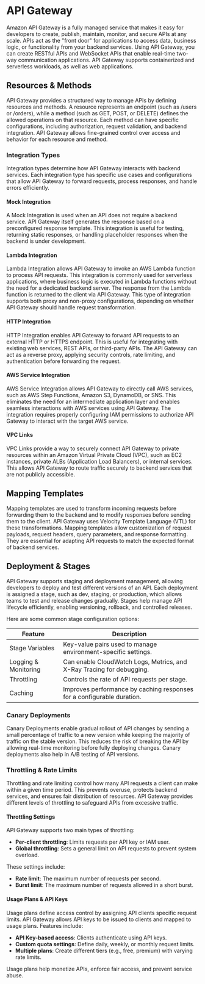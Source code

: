 # API Gateway

Amazon API Gateway is a fully managed service that makes it easy for developers to create, publish, maintain, monitor, and secure APIs at any scale. APIs act as the "front door" for applications to access data, business logic, or functionality from your backend services. Using API Gateway, you can create RESTful APIs and WebSocket APIs that enable real-time two-way communication applications. API Gateway supports containerized and serverless workloads, as well as web applications.

## Resources & Methods

API Gateway provides a structured way to manage APIs by defining resources and methods. A resource represents an endpoint (such as /users or /orders), while a method (such as GET, POST, or DELETE) defines the allowed operations on that resource. Each method can have specific configurations, including authorization, request validation, and backend integration. API Gateway allows fine-grained control over access and behavior for each resource and method.

### Integration Types

Integration types determine how API Gateway interacts with backend services. Each integration type has specific use cases and configurations that allow API Gateway to forward requests, process responses, and handle errors efficiently.

#### Mock Integration

A Mock Integration is used when an API does not require a backend service. API Gateway itself generates the response based on a preconfigured response template. This integration is useful for testing, returning static responses, or handling placeholder responses when the backend is under development.

#### Lambda Integration

Lambda Integration allows API Gateway to invoke an AWS Lambda function to process API requests. This integration is commonly used for serverless applications, where business logic is executed in Lambda functions without the need for a dedicated backend server. The response from the Lambda function is returned to the client via API Gateway. This type of integration supports both proxy and non-proxy configurations, depending on whether API Gateway should handle request transformation.

#### HTTP Integration

HTTP Integration enables API Gateway to forward API requests to an external HTTP or HTTPS endpoint. This is useful for integrating with existing web services, REST APIs, or third-party APIs. The API Gateway can act as a reverse proxy, applying security controls, rate limiting, and authentication before forwarding the request.

#### AWS Service Integration

AWS Service Integration allows API Gateway to directly call AWS services, such as AWS Step Functions, Amazon S3, DynamoDB, or SNS. This eliminates the need for an intermediate application layer and enables seamless interactions with AWS services using API Gateway. The integration requires properly configuring IAM permissions to authorize API Gateway to interact with the target AWS service.

#### VPC Links

VPC Links provide a way to securely connect API Gateway to private resources within an Amazon Virtual Private Cloud (VPC), such as EC2 instances, private ALBs (Application Load Balancers), or internal services. This allows API Gateway to route traffic securely to backend services that are not publicly accessible.

## Mapping Templates

Mapping templates are used to transform incoming requests before forwarding them to the backend and to modify responses before sending them to the client. API Gateway uses Velocity Template Language (VTL) for these transformations. Mapping templates allow customization of request payloads, request headers, query parameters, and response formatting. They are essential for adapting API requests to match the expected format of backend services.

## Deployment & Stages

API Gateway supports staging and deployment management, allowing developers to deploy and test different versions of an API. Each deployment is assigned a stage, such as dev, staging, or production, which allows teams to test and release changes gradually. Stages help manage API lifecycle efficiently, enabling versioning, rollback, and controlled releases.

Here are some common stage configuration options:

| Feature              | Description                                                            |
| -------------------- | ---------------------------------------------------------------------- |
| Stage Variables      | Key-value pairs used to manage environment-specific settings.          |
| Logging & Monitoring | Can enable CloudWatch Logs, Metrics, and X-Ray Tracing for debugging.  |
| Throttling           | Controls the rate of API requests per stage.                           |
| Caching              | Improves performance by caching responses for a configurable duration. |

### Canary Deployments

Canary Deployments enable gradual rollout of API changes by sending a small percentage of traffic to a new version while keeping the majority of traffic on the stable version. This reduces the risk of breaking the API by allowing real-time monitoring before fully deploying changes. Canary deployments also help in A/B testing of API versions.

### Throttling & Rate Limits

Throttling and rate limiting control how many API requests a client can make within a given time period. This prevents overuse, protects backend services, and ensures fair distribution of resources. API Gateway provides different levels of throttling to safeguard APIs from excessive traffic.

#### Throttling Settings

API Gateway supports two main types of throttling:

- **Per-client throttling**: Limits requests per API key or IAM user.
- **Global throttling**: Sets a general limit on API requests to prevent system overload.

These settings include:

- **Rate limit**: The maximum number of requests per second.
- **Burst limit**: The maximum number of requests allowed in a short burst.

#### Usage Plans & API Keys

Usage plans define access control by assigning API clients specific request limits. API Gateway allows API keys to be issued to clients and mapped to usage plans. Features include:

- **API Key-based access**: Clients authenticate using API keys.
- **Custom quota settings**: Define daily, weekly, or monthly request limits.
- **Multiple plans**: Create different tiers (e.g., free, premium) with varying rate limits.

Usage plans help monetize APIs, enforce fair access, and prevent service abuse.

